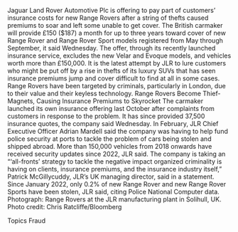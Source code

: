 Jaguar Land Rover Automotive Plc is offering to pay part of customers’ insurance costs for new Range Rovers after a string of thefts caused premiums to soar and left some unable to get cover.
The British carmaker will provide £150 ($187) a month for up to three years toward cover of new Range Rover and Range Rover Sport models registered from May through September, it said Wednesday. The offer, through its recently launched insurance service, excludes the new Velar and Evoque models, and vehicles worth more than £150,000.
It is the latest attempt by JLR to lure customers who might be put off by a rise in thefts of its luxury SUVs that has seen insurance premiums jump and cover difficult to find at all in some cases. Range Rovers have been targeted by criminals, particularly in London, due to their value and their keyless technology.
Range Rovers Become Thief-Magnets, Causing Insurance Premiums to Skyrocket
The carmaker launched its own insurance offering last October after complaints from customers in response to the problem. It has since provided 37,500 insurance quotes, the company said Wednesday.
In February, JLR Chief Executive Officer Adrian Mardell said the company was having to help fund police security at ports to tackle the problem of cars being stolen and shipped abroad.
More than 150,000 vehicles from 2018 onwards have received security updates since 2022, JLR said.
The company is taking an “‘all-fronts’ strategy to tackle the negative impact organized criminality is having on clients, insurance premiums, and the insurance industry itself,” Patrick McGillycuddy, JLR’s UK managing director, said in a statement.
Since January 2022, only 0.2% of new Range Rover and new Range Rover Sports have been stolen, JLR said, citing Police National Computer data.
Photograph: Range Rovers at the JLR manufacturing plant in Solihull, UK. Photo credit: Chris Ratcliffe/Bloomberg

Topics
Fraud
